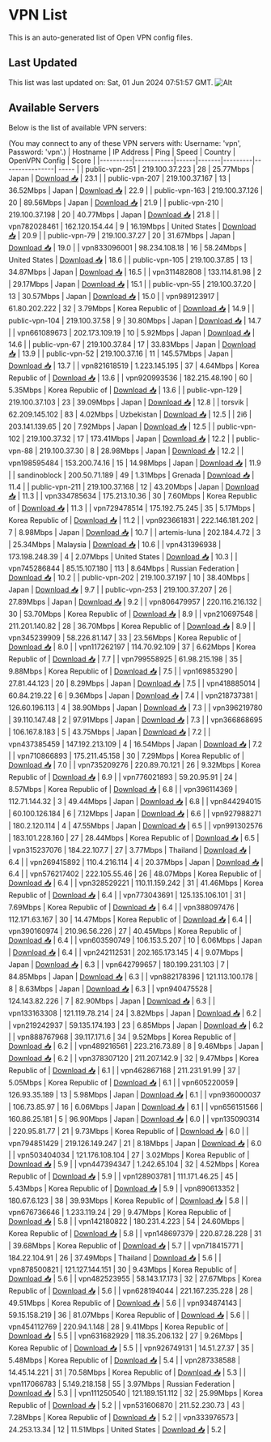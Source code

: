# VPN List

This is an auto-generated list of Open VPN config files.

## Last Updated

This list was last updated on: Sat, 01 Jun 2024 07:51:57 GMT.
![Alt](https://repobeats.axiom.co/api/embed/186b98318ef1479477931607c1ad7d823f12451f.svg "Repobeats analytics image")

## Available Servers

Below is the list of available VPN servers:

(You may connect to any of these VPN servers with: Username: 'vpn', Password: 'vpn'.)
| Hostname | IP Address | Ping | Speed | Country | OpenVPN Config | Score |
|----------|------------|------|-------|---------|----------------| ----- |
| public-vpn-251 | 219.100.37.223 | 28 | 25.77Mbps | Japan | [Download 📥](./configs/server_0_JP.ovpn) | 23.1 |
| public-vpn-207 | 219.100.37.167 | 13 | 36.52Mbps | Japan | [Download 📥](./configs/server_1_JP.ovpn) | 22.9 |
| public-vpn-163 | 219.100.37.126 | 20 | 89.56Mbps | Japan | [Download 📥](./configs/server_2_JP.ovpn) | 21.9 |
| public-vpn-210 | 219.100.37.198 | 20 | 40.77Mbps | Japan | [Download 📥](./configs/server_3_JP.ovpn) | 21.8 |
| vpn782028461 | 162.120.154.44 | 9 | 16.19Mbps | United States | [Download 📥](./configs/server_4_US.ovpn) | 20.9 |
| public-vpn-79 | 219.100.37.27 | 20 | 31.67Mbps | Japan | [Download 📥](./configs/server_5_JP.ovpn) | 19.0 |
| vpn833096001 | 98.234.108.18 | 16 | 58.24Mbps | United States | [Download 📥](./configs/server_6_US.ovpn) | 18.6 |
| public-vpn-105 | 219.100.37.85 | 13 | 34.87Mbps | Japan | [Download 📥](./configs/server_7_JP.ovpn) | 16.5 |
| vpn311482808 | 133.114.81.98 | 2 | 29.17Mbps | Japan | [Download 📥](./configs/server_8_JP.ovpn) | 15.1 |
| public-vpn-55 | 219.100.37.20 | 13 | 30.57Mbps | Japan | [Download 📥](./configs/server_9_JP.ovpn) | 15.0 |
| vpn989123917 | 61.80.202.222 | 32 | 3.79Mbps | Korea Republic of | [Download 📥](./configs/server_10_KR.ovpn) | 14.9 |
| public-vpn-104 | 219.100.37.58 | 9 | 30.80Mbps | Japan | [Download 📥](./configs/server_11_JP.ovpn) | 14.7 |
| vpn661089673 | 202.173.109.19 | 10 | 5.92Mbps | Japan | [Download 📥](./configs/server_12_JP.ovpn) | 14.6 |
| public-vpn-67 | 219.100.37.84 | 17 | 33.83Mbps | Japan | [Download 📥](./configs/server_13_JP.ovpn) | 13.9 |
| public-vpn-52 | 219.100.37.16 | 11 | 145.57Mbps | Japan | [Download 📥](./configs/server_14_JP.ovpn) | 13.7 |
| vpn821618519 | 1.223.145.195 | 37 | 4.64Mbps | Korea Republic of | [Download 📥](./configs/server_15_KR.ovpn) | 13.6 |
| vpn920993536 | 182.215.48.190 | 60 | 5.35Mbps | Korea Republic of | [Download 📥](./configs/server_16_KR.ovpn) | 13.6 |
| public-vpn-129 | 219.100.37.103 | 23 | 39.09Mbps | Japan | [Download 📥](./configs/server_17_JP.ovpn) | 12.8 |
| torsvik | 62.209.145.102 | 83 | 4.02Mbps | Uzbekistan | [Download 📥](./configs/server_18_UZ.ovpn) | 12.5 |
| 2i6 | 203.141.139.65 | 20 | 7.92Mbps | Japan | [Download 📥](./configs/server_19_JP.ovpn) | 12.5 |
| public-vpn-102 | 219.100.37.32 | 17 | 173.41Mbps | Japan | [Download 📥](./configs/server_20_JP.ovpn) | 12.2 |
| public-vpn-88 | 219.100.37.30 | 8 | 28.98Mbps | Japan | [Download 📥](./configs/server_21_JP.ovpn) | 12.2 |
| vpn198595484 | 153.200.74.16 | 15 | 14.98Mbps | Japan | [Download 📥](./configs/server_22_JP.ovpn) | 11.9 |
| sandinoblock | 200.50.71.189 | 49 | 1.31Mbps | Grenada | [Download 📥](./configs/server_23_GD.ovpn) | 11.4 |
| public-vpn-211 | 219.100.37.168 | 12 | 43.20Mbps | Japan | [Download 📥](./configs/server_24_JP.ovpn) | 11.3 |
| vpn334785634 | 175.213.10.36 | 30 | 7.60Mbps | Korea Republic of | [Download 📥](./configs/server_25_KR.ovpn) | 11.3 |
| vpn729478514 | 175.192.75.245 | 35 | 5.17Mbps | Korea Republic of | [Download 📥](./configs/server_26_KR.ovpn) | 11.2 |
| vpn923661831 | 222.146.181.202 | 7 | 8.98Mbps | Japan | [Download 📥](./configs/server_27_JP.ovpn) | 10.7 |
| artemis-luna | 202.184.4.72 | 3 | 25.34Mbps | Malaysia | [Download 📥](./configs/server_28_MY.ovpn) | 10.6 |
| vpn431396938 | 173.198.248.39 | 4 | 2.07Mbps | United States | [Download 📥](./configs/server_29_US.ovpn) | 10.3 |
| vpn745286844 | 85.15.107.180 | 113 | 8.64Mbps | Russian Federation | [Download 📥](./configs/server_30_RU.ovpn) | 10.2 |
| public-vpn-202 | 219.100.37.197 | 10 | 38.40Mbps | Japan | [Download 📥](./configs/server_31_JP.ovpn) | 9.7 |
| public-vpn-253 | 219.100.37.207 | 26 | 27.89Mbps | Japan | [Download 📥](./configs/server_32_JP.ovpn) | 9.2 |
| vpn806479957 | 220.116.216.132 | 30 | 53.70Mbps | Korea Republic of | [Download 📥](./configs/server_33_KR.ovpn) | 8.9 |
| vpn210697548 | 211.201.140.82 | 28 | 36.70Mbps | Korea Republic of | [Download 📥](./configs/server_34_KR.ovpn) | 8.9 |
| vpn345239909 | 58.226.81.147 | 33 | 23.56Mbps | Korea Republic of | [Download 📥](./configs/server_35_KR.ovpn) | 8.0 |
| vpn117262197 | 114.70.92.109 | 37 | 6.62Mbps | Korea Republic of | [Download 📥](./configs/server_36_KR.ovpn) | 7.7 |
| vpn799558925 | 61.98.215.198 | 35 | 9.88Mbps | Korea Republic of | [Download 📥](./configs/server_37_KR.ovpn) | 7.5 |
| vpn169853290 | 27.81.44.123 | 20 | 8.29Mbps | Japan | [Download 📥](./configs/server_38_JP.ovpn) | 7.5 |
| vpn418885014 | 60.84.219.22 | 6 | 9.36Mbps | Japan | [Download 📥](./configs/server_39_JP.ovpn) | 7.4 |
| vpn218737381 | 126.60.196.113 | 4 | 38.90Mbps | Japan | [Download 📥](./configs/server_40_JP.ovpn) | 7.3 |
| vpn396219780 | 39.110.147.48 | 2 | 97.91Mbps | Japan | [Download 📥](./configs/server_41_JP.ovpn) | 7.3 |
| vpn366868695 | 106.167.8.183 | 5 | 43.75Mbps | Japan | [Download 📥](./configs/server_42_JP.ovpn) | 7.2 |
| vpn437385459 | 147.192.213.109 | 4 | 16.54Mbps | Japan | [Download 📥](./configs/server_43_JP.ovpn) | 7.2 |
| vpn710866893 | 175.211.45.158 | 30 | 7.29Mbps | Korea Republic of | [Download 📥](./configs/server_44_KR.ovpn) | 7.0 |
| vpn735209276 | 220.89.70.121 | 26 | 9.32Mbps | Korea Republic of | [Download 📥](./configs/server_45_KR.ovpn) | 6.9 |
| vpn776021893 | 59.20.95.91 | 24 | 8.57Mbps | Korea Republic of | [Download 📥](./configs/server_46_KR.ovpn) | 6.8 |
| vpn396114369 | 112.71.144.32 | 3 | 49.44Mbps | Japan | [Download 📥](./configs/server_47_JP.ovpn) | 6.8 |
| vpn844294015 | 60.100.126.184 | 6 | 7.12Mbps | Japan | [Download 📥](./configs/server_48_JP.ovpn) | 6.6 |
| vpn927988271 | 180.2.120.114 | 4 | 47.55Mbps | Japan | [Download 📥](./configs/server_49_JP.ovpn) | 6.5 |
| vpn991302576 | 183.101.228.160 | 27 | 28.44Mbps | Korea Republic of | [Download 📥](./configs/server_50_KR.ovpn) | 6.5 |
| vpn315237076 | 184.22.107.7 | 27 | 3.77Mbps | Thailand | [Download 📥](./configs/server_51_TH.ovpn) | 6.4 |
| vpn269415892 | 110.4.216.114 | 4 | 20.37Mbps | Japan | [Download 📥](./configs/server_52_JP.ovpn) | 6.4 |
| vpn576217402 | 222.105.55.46 | 26 | 48.07Mbps | Korea Republic of | [Download 📥](./configs/server_53_KR.ovpn) | 6.4 |
| vpn328529221 | 110.11.159.242 | 31 | 41.46Mbps | Korea Republic of | [Download 📥](./configs/server_54_KR.ovpn) | 6.4 |
| vpn773043691 | 125.135.106.101 | 31 | 7.69Mbps | Korea Republic of | [Download 📥](./configs/server_55_KR.ovpn) | 6.4 |
| vpn388097476 | 112.171.63.167 | 30 | 14.47Mbps | Korea Republic of | [Download 📥](./configs/server_56_KR.ovpn) | 6.4 |
| vpn390160974 | 210.96.56.226 | 27 | 40.45Mbps | Korea Republic of | [Download 📥](./configs/server_57_KR.ovpn) | 6.4 |
| vpn603590749 | 106.153.5.207 | 10 | 6.06Mbps | Japan | [Download 📥](./configs/server_58_JP.ovpn) | 6.4 |
| vpn242112531 | 202.165.173.145 | 4 | 9.07Mbps | Japan | [Download 📥](./configs/server_59_JP.ovpn) | 6.3 |
| vpn642799657 | 180.199.231.103 | 7 | 84.85Mbps | Japan | [Download 📥](./configs/server_60_JP.ovpn) | 6.3 |
| vpn882178396 | 121.113.100.178 | 8 | 8.63Mbps | Japan | [Download 📥](./configs/server_61_JP.ovpn) | 6.3 |
| vpn940475528 | 124.143.82.226 | 7 | 82.90Mbps | Japan | [Download 📥](./configs/server_62_JP.ovpn) | 6.3 |
| vpn133163308 | 121.119.78.214 | 24 | 3.82Mbps | Japan | [Download 📥](./configs/server_63_JP.ovpn) | 6.2 |
| vpn219242937 | 59.135.174.193 | 23 | 6.85Mbps | Japan | [Download 📥](./configs/server_64_JP.ovpn) | 6.2 |
| vpn888767968 | 39.117.171.6 | 34 | 9.52Mbps | Korea Republic of | [Download 📥](./configs/server_65_KR.ovpn) | 6.2 |
| vpn489216561 | 223.216.73.89 | 8 | 9.46Mbps | Japan | [Download 📥](./configs/server_66_JP.ovpn) | 6.2 |
| vpn378307120 | 211.207.142.9 | 32 | 9.47Mbps | Korea Republic of | [Download 📥](./configs/server_67_KR.ovpn) | 6.1 |
| vpn462867168 | 211.231.91.99 | 37 | 5.05Mbps | Korea Republic of | [Download 📥](./configs/server_68_KR.ovpn) | 6.1 |
| vpn605220059 | 126.93.35.189 | 13 | 5.98Mbps | Japan | [Download 📥](./configs/server_69_JP.ovpn) | 6.1 |
| vpn936000037 | 106.73.85.97 | 16 | 6.06Mbps | Japan | [Download 📥](./configs/server_70_JP.ovpn) | 6.1 |
| vpn656151566 | 160.86.25.181 | 5 | 96.90Mbps | Japan | [Download 📥](./configs/server_71_JP.ovpn) | 6.0 |
| vpn135090314 | 220.95.81.77 | 21 | 9.73Mbps | Korea Republic of | [Download 📥](./configs/server_72_KR.ovpn) | 6.0 |
| vpn794851429 | 219.126.149.247 | 21 | 8.18Mbps | Japan | [Download 📥](./configs/server_73_JP.ovpn) | 6.0 |
| vpn503404034 | 121.176.108.104 | 27 | 3.02Mbps | Korea Republic of | [Download 📥](./configs/server_74_KR.ovpn) | 5.9 |
| vpn447394347 | 1.242.65.104 | 32 | 4.52Mbps | Korea Republic of | [Download 📥](./configs/server_75_KR.ovpn) | 5.9 |
| vpn128903781 | 111.171.46.25 | 45 | 5.43Mbps | Korea Republic of | [Download 📥](./configs/server_76_KR.ovpn) | 5.9 |
| vpn890613352 | 180.67.6.123 | 38 | 39.93Mbps | Korea Republic of | [Download 📥](./configs/server_77_KR.ovpn) | 5.8 |
| vpn676736646 | 1.233.119.24 | 29 | 9.47Mbps | Korea Republic of | [Download 📥](./configs/server_78_KR.ovpn) | 5.8 |
| vpn142180822 | 180.231.4.223 | 54 | 24.60Mbps | Korea Republic of | [Download 📥](./configs/server_79_KR.ovpn) | 5.8 |
| vpn148697379 | 220.87.28.228 | 31 | 39.68Mbps | Korea Republic of | [Download 📥](./configs/server_80_KR.ovpn) | 5.7 |
| vpn718415771 | 184.22.104.91 | 26 | 37.49Mbps | Thailand | [Download 📥](./configs/server_81_TH.ovpn) | 5.6 |
| vpn878500821 | 121.127.144.151 | 30 | 9.43Mbps | Korea Republic of | [Download 📥](./configs/server_82_KR.ovpn) | 5.6 |
| vpn482523955 | 58.143.17.173 | 32 | 27.67Mbps | Korea Republic of | [Download 📥](./configs/server_83_KR.ovpn) | 5.6 |
| vpn628194044 | 221.167.235.228 | 28 | 49.51Mbps | Korea Republic of | [Download 📥](./configs/server_84_KR.ovpn) | 5.6 |
| vpn934874143 | 59.15.158.219 | 36 | 81.07Mbps | Korea Republic of | [Download 📥](./configs/server_85_KR.ovpn) | 5.6 |
| vpn454112769 | 220.94.1.148 | 28 | 9.41Mbps | Korea Republic of | [Download 📥](./configs/server_86_KR.ovpn) | 5.5 |
| vpn631682929 | 118.35.206.132 | 27 | 9.26Mbps | Korea Republic of | [Download 📥](./configs/server_87_KR.ovpn) | 5.5 |
| vpn926749131 | 14.51.27.37 | 35 | 5.48Mbps | Korea Republic of | [Download 📥](./configs/server_88_KR.ovpn) | 5.4 |
| vpn287338588 | 14.45.14.221 | 31 | 70.58Mbps | Korea Republic of | [Download 📥](./configs/server_89_KR.ovpn) | 5.3 |
| vpn117066783 | 5.149.218.158 | 55 | 3.97Mbps | Russian Federation | [Download 📥](./configs/server_90_RU.ovpn) | 5.3 |
| vpn111250540 | 121.189.151.112 | 32 | 25.99Mbps | Korea Republic of | [Download 📥](./configs/server_91_KR.ovpn) | 5.2 |
| vpn531606870 | 211.52.230.73 | 43 | 7.28Mbps | Korea Republic of | [Download 📥](./configs/server_92_KR.ovpn) | 5.2 |
| vpn333976573 | 24.253.13.34 | 12 | 11.51Mbps | United States | [Download 📥](./configs/server_93_US.ovpn) | 5.2 |
